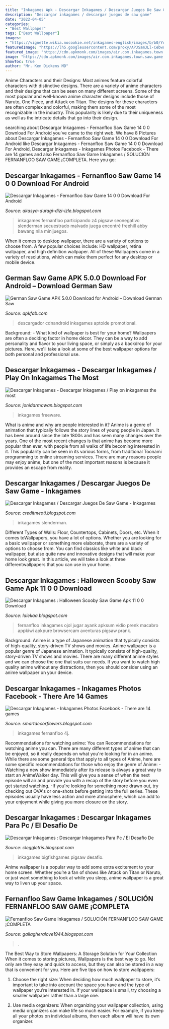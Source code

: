 ```yaml
---
title: "Inkagames Apk - Descargar Inkagames / Descargar Juegos De Saw Game"
description: "Descargar inkagames / descargar juegos de saw game"
date: "2022-04-05"
categories:
- "Best Wallpaper"
tags: ["Best Wallpaper"]
images:
- "https://vignette.wikia.nocookie.net/inkagames-english/images/b/b0/Youtubers-saw.jpg/revision/latest?cb=20170102144546"
featuredImage: "https://lh5.googleusercontent.com/proxy/APJSamJLl-CebwnWuNSZEi8MZX-WZnNv1-oUMZXbfHS30mEM5Dy1a-UtLzX1rUFJHZI5aZOfTidIBiu_SETN0dCZZSmpwxh3a0yu_gzYeilQkd_cPQHL4BJQ8YZsYfr14LV9=w1200-h630-p-k-no-nu"
featured_image: "https://cdn.apkmonk.com/images/air.com.inkagames.town.saw.game.png"
image: "https://cdn.apkmonk.com/images/air.com.inkagames.town.saw.game.png"
ShowToc: true
author: "Mr. Ken Dickens MD"
---
```



Anime Characters and their Designs: Most animes feature colorful characters with distinctive designs.
There are a variety of anime characters and their designs that can be seen on many different screens. Some of the most popular and well-known anime character designs include those of Naruto, One Piece, and Attack on Titan. The designs for these characters are often complex and colorful, making them some of the most recognizable in the industry. This popularity is likely due to their uniqueness as well as the intricate details that go into their design.

	

		
searching about Descargar Inkagames - Fernanfloo Saw Game 14 0 0 Download For Android you've came to the right web. We have 8 Pictures about Descargar Inkagames - Fernanfloo Saw Game 14 0 0 Download For Android like Descargar Inkagames - Fernanfloo Saw Game 14 0 0 Download For Android, Descargar Inkagames - Inkagames Photos Facebook - There are 14 games and also Fernanfloo Saw Game Inkagames / SOLUCIÓN FERNANFLOO SAW GAME ¡COMPLETA. Here you go:
		
    
## Descargar Inkagames - Fernanfloo Saw Game 14 0 0 Download For Android

<img loading=lazy src="https://lh3.googleusercontent.com/proxy/r5bU9fJKr6nir2bBNo2Xhaensk8EIhjr6EeklFeF2DDsX-UPdg1dJKCy8lb-YJpel2Tcmqsyc3nYzmlHEVAgdEv3zgXVafEm0Pi5bvFoOXEThDE82UBCPXKBnOoao8Wt-hftuX1mSLIBGNgGznQHdk1IvFmW6XKvIg=w1200-h630-p-k-no-nu" onerror="this.onerror=null;this.src='https://tse2.mm.bing.net/th?id=OIP.NECjigF6qJrgDtpfFZuL6gHaD4&amp;pid=15.1';" alt="Descargar Inkagames - Fernanfloo Saw Game 14 0 0 Download For Android">

_Source: akasya-duragi-dizi-izle.blogspot.com_

>inkagames fernanfloo participando z4 pigsaw seonegativo slenderman secuestrado malvado juega encontré freehill abby bawang nila minijuegos. 

	

When it comes to desktop wallpaper, there are a variety of options to choose from. A few popular choices include: HD wallpaper, retina wallpaper, and high definition wallpaper. All of these Wallpapers come in a variety of resolutions, which can make them perfect for any desktop or mobile device. 

    
## German Saw Game APK 5.0.0 Download For Android – Download German Saw

<img loading=lazy src="https://image.winudf.com/v2/image/YWlyLmNvbS5pbmthZ2FtZXMuZ2VybWFuLnNhdy5nYW1lX3NjcmVlbl8wXzE1Mzk5OTg2MzZfMDMz/screen-0.jpg?fakeurl=1" onerror="this.onerror=null;this.src='https://tse2.mm.bing.net/th?id=OIP.AIwsuubt05_T0G-HAw8AIQHaEG&amp;pid=15.1';" alt="German Saw Game APK 5.0.0 Download for Android – Download German Saw">

_Source: apkfab.com_

>descargador cdnandroid inkagames aptoide promotional. 

	

Background: - What kind of wallpaper is best for your home?
Wallpapers are often a deciding factor in home décor. They can be a way to add personality and flavor to your living space, or simply as a backdrop for your pictures. Here, we'll take a look at some of the best wallpaper options for both personal and professional use.

    
## Descargar Inkagames - Descargar Inkagames / Play On Inkagames The Most

<img loading=lazy src="https://i.ytimg.com/vi/QvPEvt_79kI/maxresdefault.jpg" onerror="this.onerror=null;this.src='https://tse2.mm.bing.net/th?id=OIP.lsauf6Iob6Kb8MIZU4uaXQHaEK&amp;pid=15.1';" alt="Descargar Inkagames - Descargar Inkagames / Play on inkagames the most">

_Source: jonidarmawan.blogspot.com_

>inkagames freeware. 

	

What is anime and why are people interested in it?
Anime is a genre of animation that typically follows the story lines of young people in Japan. It has been around since the late 1800s and has seen many changes over the years. One of the most recent changes is that anime has become more popular than ever, with people from all walks of life becoming interested in it. This popularity can be seen in its various forms, from traditional Toonami programming to online streaming services. There are many reasons people may enjoy anime, but one of the most important reasons is because it provides an escape from reality.

    
## Descargar Inkagames / Descargar Juegos De Saw Game - Inkagames

<img loading=lazy src="https://i.ytimg.com/vi/RCsTOheM7lM/maxresdefault.jpg" onerror="this.onerror=null;this.src='https://tse1.mm.bing.net/th?id=OIP.4ltJ1kgTsNDVQQTF7iZKsAHaEK&amp;pid=15.1';" alt="Descargar Inkagames / Descargar Juegos De Saw Game - Inkagames">

_Source: creditmeoti.blogspot.com_

>inkagames slenderman. 

	

Different Types of Walls: Floor, Countertops, Cabinets, Doors, etc.
When it comes toWallpapers, you have a lot of options. Whether you are looking for a basic wallpaper or something more elaborate, there are a variety of options to choose from. You can find classics like white and black wallpaper, but also quite new and innovative designs that will make your home look great. In this article, we will take a look at three differentwallpapers that you can use in your home.

    
## Descargar Inkagames : Halloween Scooby Saw Game Apk 11 0 0 Download

<img loading=lazy src="https://lh5.googleusercontent.com/proxy/APJSamJLl-CebwnWuNSZEi8MZX-WZnNv1-oUMZXbfHS30mEM5Dy1a-UtLzX1rUFJHZI5aZOfTidIBiu_SETN0dCZZSmpwxh3a0yu_gzYeilQkd_cPQHL4BJQ8YZsYfr14LV9=w1200-h630-p-k-no-nu" onerror="this.onerror=null;this.src='https://tse4.mm.bing.net/th?id=OIP.skBECSzR1Q7z0x8NoKDjggHaDt&amp;pid=15.1';" alt="Descargar Inkagames : Halloween Scooby Saw Game Apk 11 0 0 Download">

_Source: laiekaa.blogspot.com_

>fernanfloo inkagames ojol jugar ayank apksum vidio prenk macabro appkiwi apkpure browsercam aventuras pigsaw prank. 

	

Background: Anime is a type of Japanese animation that typically consists of high-quality, story-driven TV shows and movies.
Anime wallpaper is a popular genre of Japanese animation. It typically consists of high-quality, story-driven TV shows and movies. There are many different anime styles and we can choose the one that suits our needs. If you want to watch high quality anime without any distractions, then you should consider using an anime wallpaper on your device.

    
## Descargar Inkagames - Inkagames Photos Facebook - There Are 14 Games

<img loading=lazy src="https://cdn.apkmonk.com/images/air.com.inkagames.town.saw.game.png" onerror="this.onerror=null;this.src='https://tse3.mm.bing.net/th?id=OIP.jv2o-ZaDs6D8fPYtc0KBSQHaB9&amp;pid=15.1';" alt="Descargar Inkagames - Inkagames Photos Facebook - There are 14 games">

_Source: smartdecorflowers.blogspot.com_

>inkagames fernanfloo 4j. 

	

Recommendations for watching anime: You can
Recommendations for watching anime you can. There are many different types of anime that can be enjoyed, so it really depends on what you're looking for in an anime. While there are some general tips that apply to all types of Anime, here are some specific recommendations for those who enjoy the genre of Anime: 
-Watching a new show immediately after its release is always a great way to start an AnimeWalker day. This will give you a sense of when the next episode will air and provide you with a recap of the story before you even get started watching. 
-If you're looking for something more drawn out, try checking out OVA's or one-shots before getting into the full series. These episodes usually have less action and more atmosphere, which can add to your enjoyment while giving you more closure on the story.

    
## Descargar Inkagames : Descargar Inkagames Para Pc / El Desafio De

<img loading=lazy src="http://games.bigfishgames.com/email/es/shaolin-mystery.jpg" onerror="this.onerror=null;this.src='https://tse4.mm.bing.net/th?id=OIP.jW120_GZuIxSlga0eHCNIwHaEF&amp;pid=15.1';" alt="Descargar Inkagames : Descargar Inkagames Para Pc / El Desafio De">

_Source: cleggletris.blogspot.com_

>inkagames bigfishgames pigsaw desafio. 

	

Anime wallpaper is a popular way to add some extra excitement to your home screen. Whether you’re a fan of shows like Attack on Titan or Naruto, or just want something to look at while you sleep, anime wallpaper is a great way to liven up your space.

    
## Fernanfloo Saw Game Inkagames / SOLUCIÓN FERNANFLOO SAW GAME ¡COMPLETA

<img loading=lazy src="https://vignette.wikia.nocookie.net/inkagames-english/images/b/b0/Youtubers-saw.jpg/revision/latest?cb=20170102144546" onerror="this.onerror=null;this.src='https://tse3.mm.bing.net/th?id=OIP._ilQ25xWEFNQ_7XI7du71gHaEK&amp;pid=15.1';" alt="Fernanfloo Saw Game Inkagames / SOLUCIÓN FERNANFLOO SAW GAME ¡COMPLETA">

_Source: gallagheralove1944.blogspot.com_

>. 

	

The Best Way to Store Wallpapers: A Storage Solution for Your Collection
When it comes to storing pictures, Wallpapers is the best way to go. Not only are they easy and quick to access, but they can also be stored in a way that is convenient for you. Here are five tips on how to store wallpapers:
1) Choose the right size: When deciding how much wallpaper to store, it’s important to take into account the space you have and the type of wallpaper you’re interested in. If your wallspace is small, try choosing a smaller wallpaper rather than a large one.

2) Use media organizers: When organizing your wallpaper collection, using media organizers can make life so much easier. For example, if you keep all your photos on individual albums, then each album will have its own organizer.

